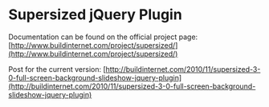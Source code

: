 # Supersized jQuery Plugin

Documentation can be found on the official project page: [http://www.buildinternet.com/project/supersized/](http://www.buildinternet.com/project/supersized/)

Post for the current version: [http://buildinternet.com/2010/11/supersized-3-0-full-screen-background-slideshow-jquery-plugin](http://buildinternet.com/2010/11/supersized-3-0-full-screen-background-slideshow-jquery-plugin)
